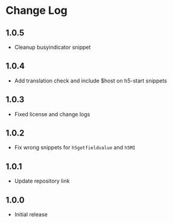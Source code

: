 # Change Log

## 1.0.5
- Cleanup busyindicator snippet

## 1.0.4
- Add translation check and include $host on h5-start snippets

## 1.0.3
- Fixed license and change logs

## 1.0.2
- Fix wrong snippets for `h5getfieldvalue` and `h5MI`

## 1.0.1
- Update repository link

## 1.0.0
- Initial release